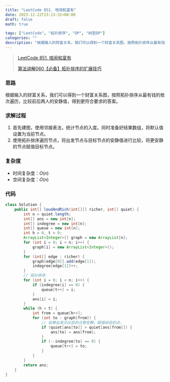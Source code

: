 ```yaml
---
title: "LeetCode 851. 喧闹和富有"
date: 2023-12-22T23:13:31+08:00
draft: false
math: true

tags: ["LeetCode", "拓扑排序", "DP", "树型DP"]
categories: ""
description: "根据输入的财富关系，我们可以得到一个财富关系图，按照拓扑排序从最有钱的依次遍历，比较前后两人的安静值，得到更符合要求的答案。"
---
```


> [LeetCode 851. 喧闹和富有](https://leetcode.cn/problems/loud-and-rich/)
> 
> [算法讲解060【必备】拓扑排序的扩展技巧](https://www.bilibili.com/video/BV12y4y1F79q/)

### 思路

根据输入的财富关系，我们可以得到一个财富关系图，按照拓扑排序从最有钱的依次遍历，比较前后两人的安静值，得到更符合要求的答案。

### 求解过程

1. 首先建图，使用邻接表法，统计节点的入度。同时准备好结果数组，将默认值设置为当前节点。
2. 使用拓扑排序遍历节点，将出发节点与目标节点的安静值进行比较，将更安静的节点赋值目标节点。

### 复杂度

- 时间复杂度：$O(n)$
- 空间复杂度：$O(n)$

### 代码

```java
class Solution {
    public int[] loudAndRich(int[][] richer, int[] quiet) {
        int n = quiet.length;
        int[] ans = new int[n];
        int[] indegree = new int[n];
        int[] queue = new int[n];
        int h = 0, t = 0;
        ArrayList<Integer>[] graph = new ArrayList[n];
        for (int i = 0; i < n; i++) {
            graph[i] = new ArrayList<Integer>();
        }
        for (int[] edge : richer) {
            graph[edge[0]].add(edge[1]);
            indegree[edge[1]]++;
        }
        // 拓扑排序
        for (int i = 0; i < n; i++) {
            if (indegree[i] == 0) {
                queue[t++] = i;
            }
            ans[i] = i;
        }
        while (h < t) {
            int from = queue[h++];
            for (int to : graph[from]) {
                // 如果出发点比目的点更安静，赋值给目的点。
                if (quiet[ans[to]] > quiet[ans[from]]) {
                    ans[to] = ans[from];
                }
                if (--indegree[to] == 0) {
                    queue[t++] = to;
                }
            }
        }
        return ans;
    }
}
```